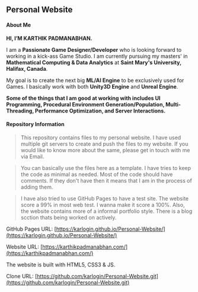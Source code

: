 ## Personal Website

#### About Me
**HI, I’M KARTHIK PADMANABHAN.**

I am a **Passionate Game Designer/Developer** who is looking forward to working in a kick-ass Game Studio. I am currently pursuing my masters' in **Mathematical Computing & Data Analytics** at **Saint Mary's University, Halifax, Canada**. 

My goal is to create the next big **ML/AI Engine** to be exclusively used for Games. I basically work with both **Unity3D Engine** and **Unreal Engine**. 

__Some of the things that I am good at working with includes UI Programming, Procedural Environment Generation/Population, Multi-Threading, Performance Optimization, and Server Interactions.__

#### Repository Information

>This repository contains files to my personal website.
>I have used multiple git servers to create and push the files to my website.
>If you would like to know more about the same, please get in touch with me via Email.

>You can basically use the files here as a template. I have tries to keep the code as minimal as needed.
>Most of the code should have comments. If they don't have then it means that I am in the process of adding them.

>I have also tried to use GitHub Pages to have a test site.
>The website score a 99% in most web test. I wanna make it score a 100%.
>Also, the website contains more of a informal portfolio style. There is a blog scction thats being worked on actively.

GitHub Pages URL: [https://karlogin.github.io/Personal-Website/](https://karlogin.github.io/Personal-Website/)

Website URL: [https://karthikpadmanabhan.com/](https://karthikpadmanabhan.com/)

The website is built with HTML5, CSS3 & JS.

Clone URL: [https://github.com/karlogin/Personal-Website.git](https://github.com/karlogin/Personal-Website.git)